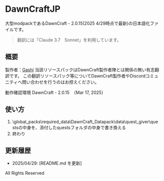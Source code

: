 # DawnCraftJP
大型modpackであるDawnCraft - 2.0.15(2025 4/29時点で最新)の日本語化ファイルです。
> 翻訳には「Claude 3.7　Sonnet」を利用しています。

## 概要

製作者：[Gashi](https://gqrshy.github.io/GashiStudios/)
当該リソースパックはDawnCraft製作者陣とは関係の無い有志翻訳です。
この翻訳リソースパック等についてDawnCraft製作者やDiscordコミュニティへ問い合わせを行うのはお控えください。

動作確認環境
DawnCraft - 2.0.15　（Mar 17, 2025）

## 使い方

1. \global_packs\required_data\DawnCraft_Datapack\data\quest_giver\questsの中身を、添付したquestsフォルダの中身で書き換える
2. 終わり


## 更新履歴

* 2025/04/29: [README.md を更新]

All Rights Reserved


